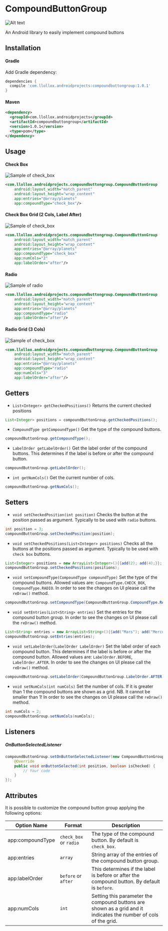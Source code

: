 # CompoundButtonGroup

![Alt text](https://img.shields.io/badge/license-MIT-green.svg?style=flat)

An Android library to easily implement compound buttons

## Installation

#### Gradle
Add Gradle dependency:

```groovy
dependencies {
  compile 'com.llollox.androidprojects:compoundbuttongroup:1.0.1'
}
```

#### Maven
```xml
<dependency>
  <groupId>com.llollox.androidprojects</groupId>
  <artifactId>compoundbuttongroup</artifactId>
  <version>1.0.1</version>
  <type>pom</type>
</dependency>
```

## Usage

#### Check Box

![Sample of check_box](docs/screen/check_box.gif)

```xml
<com.llollox.androidprojects.compoundbuttongroup.CompoundButtonGroup
    android:layout_width="match_parent"
    android:layout_height="wrap_content"
    app:entries="@array/planets"
    app:compoundType="check_box"/>
```

#### Check Box Grid (2 Cols, Label After)

![Sample of check_box](docs/screen/check_box_2cols_label_after.gif)

```xml
<com.llollox.androidprojects.compoundbuttongroup.CompoundButtonGroup
    android:layout_width="match_parent"
    android:layout_height="wrap_content"
    app:entries="@array/planets"
    app:compoundType="check_box"
    app:numCols="2"
    app:labelOrder="after"/>
```


#### Radio

![Sample of radio](docs/screen/radio.gif)

```xml
<com.llollox.androidprojects.compoundbuttongroup.CompoundButtonGroup
    android:layout_width="match_parent"
    android:layout_height="wrap_content"
    app:entries="@array/planets"
    app:compoundType="radio"
    app:labelOrder="after"/>
```

#### Radio Grid (3 Cols)

![Sample of check_box](docs/screen/radio_3cols.gif)

```xml
<com.llollox.androidprojects.compoundbuttongroup.CompoundButtonGroup
    android:layout_width="match_parent"
    android:layout_height="wrap_content"
    app:entries="@array/planets"
    app:compoundType="radio"
    app:numCols="3"
    app:labelOrder="after"/>
```

## Getters


* `List<Integer> getCheckedPositions()` Returns the current checked positions

```java
List<Integer> positions = compoundButtonGroup.getCheckedPositions();
```

* `CompoundType getCompoundType()` Get the type of the compound buttons.

```java
compoundButtonGroup.getCompoundType();
```

* `LabelOrder getLabelOrder()` Get the label order of the compound buttons.
This determines if the label is before or after the compound button.

```java
compoundButtonGroup.getLabelOrder();
```

* `int getNumCols()` Get the current number of cols.

```java
compoundButtonGroup.getNumCols();
```


## Setters

* `void setCheckedPosition(int position)` Checks the button at the position passed as argument. Typically to be used with `radio` buttons.

```java
int position = 3;
compoundButtonGroup.setCheckedPosition(position);
```

* `void setCheckedPositions(List<Integer> positions)` Checks all the buttons at the positions passed as argument. Typically to be used with `check box` buttons.

```java
List<Integer> positions = new ArrayList<Integer>(){{add(2); add(4);}};
compoundButtonGroup.setCheckedPositions(positions);
```


* `void setCompoundType(CompoundType compoundType)` Set the type of the compound buttons. Allowed values are: `CompoundType.CHECK_BOX`, `CompoundType.RADIO`.
In order to see the changes on UI please call the `reDraw()` method.

```java
compoundButtonGroup.setCompoundType(CompoundButtonGroup.CompoundType.RADIO);
```


* `void setEntries(List<String> entries)` Set the entries for the compound button group.
In order to see the changes on UI please call the `reDraw()` method.

```java
List<String> entries = new ArrayList<String>(){{add("Mars"); add("Mercury"); add("Earth");}};
compoundButtonGroup.setEntries(entries);
```

* `void setLabelOrder(LabelOrder LabelOrder)` Set the label order of each compound button.
This determines if the label is before or after the compound button.
Allowed values are: `LabelOrder.BEFORE`, `LabelOrder.AFTER`.
In order to see the changes on UI please call the `reDraw()` method.

```java
compoundButtonGroup.setLabelOrder(CompoundButtonGroup.LabelOrder.AFTER);
```

* `void setNumCols(int numCols)` Set the number of cols. If it is greater than 1
the compound buttons are shown as a grid.
NB. It cannot be smaller than 1!
In order to see the changes on UI please call the `reDraw()` method.

```java
int numCols = 2;
compoundButtonGroup.setNumCols(numCols);
```

## Listeners

##### OnButtonSelectedListener

```java
compoundButtonGroup.setOnButtonSelectedListener(new CompoundButtonGroup.OnButtonSelectedListener() {
    @Override
    public void onButtonSelected(int position, boolean isChecked) {
        // Your code
    }
});
```

## Attributes

It is possible to customize the compound button group applying the following options:


| Option Name      				| Format                 | Description                              |
| ---------------- 				| ---------------------- | -----------------------------            |
| app:compoundType 	  | `check_box` or `radio` | The type of the compound button. By default is `check_box`.                 |
| app:entries 				| `array`  	        | String array of the entries of the compound button group.                 |
| app:labelOrder      | `before` or `after`    | This determines if the label is before or after the compound button. By default is `before`.    |
| app:numCols       | `int`               | Setting this parameter the compound buttons are shown as a grid and it indicates the number of cols of the grid.  |
